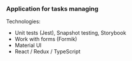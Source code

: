 ### Application for tasks managing

Technologies:
- Unit tests (Jest), Snapshot testing, Storybook
- Work with forms (Formik)
- Material UI
- React / Redux / TypeScript
